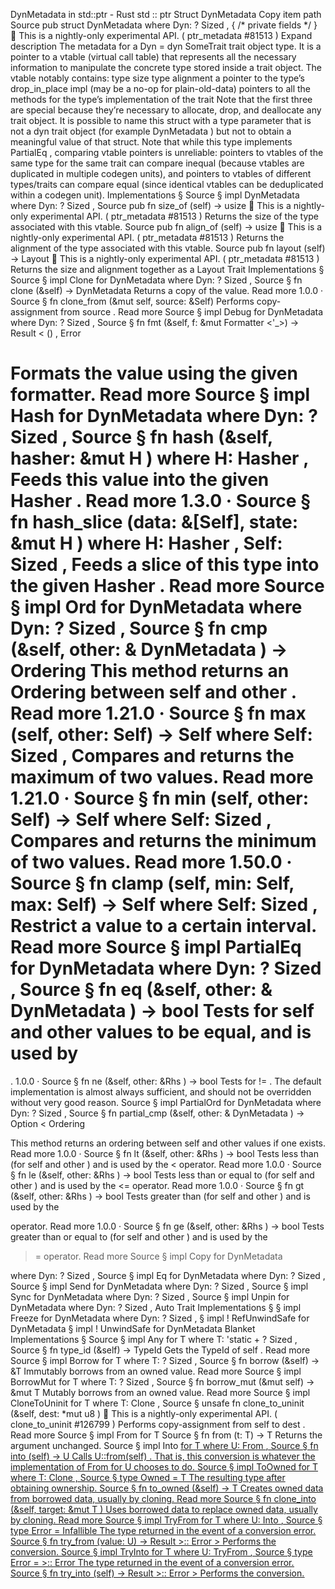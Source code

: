 DynMetadata in std::ptr - Rust
std
::
ptr
Struct
DynMetadata
Copy item path
Source
pub struct DynMetadata<Dyn>
where
    Dyn: ?
Sized
,
{
/* private fields */
}
🔬
This is a nightly-only experimental API. (
ptr_metadata
#81513
)
Expand description
The metadata for a
Dyn = dyn SomeTrait
trait object type.
It is a pointer to a vtable (virtual call table)
that represents all the necessary information
to manipulate the concrete type stored inside a trait object.
The vtable notably contains:
type size
type alignment
a pointer to the type’s
drop_in_place
impl (may be a no-op for plain-old-data)
pointers to all the methods for the type’s implementation of the trait
Note that the first three are special because they’re necessary to allocate, drop,
and deallocate any trait object.
It is possible to name this struct with a type parameter that is not a
dyn
trait object
(for example
DynMetadata<u64>
) but not to obtain a meaningful value of that struct.
Note that while this type implements
PartialEq
, comparing vtable pointers is unreliable:
pointers to vtables of the same type for the same trait can compare inequal (because vtables are
duplicated in multiple codegen units), and pointers to vtables of
different
types/traits can
compare equal (since identical vtables can be deduplicated within a codegen unit).
Implementations
§
Source
§
impl<Dyn>
DynMetadata
<Dyn>
where
    Dyn: ?
Sized
,
Source
pub fn
size_of
(self) ->
usize
🔬
This is a nightly-only experimental API. (
ptr_metadata
#81513
)
Returns the size of the type associated with this vtable.
Source
pub fn
align_of
(self) ->
usize
🔬
This is a nightly-only experimental API. (
ptr_metadata
#81513
)
Returns the alignment of the type associated with this vtable.
Source
pub fn
layout
(self) ->
Layout
🔬
This is a nightly-only experimental API. (
ptr_metadata
#81513
)
Returns the size and alignment together as a
Layout
Trait Implementations
§
Source
§
impl<Dyn>
Clone
for
DynMetadata
<Dyn>
where
    Dyn: ?
Sized
,
Source
§
fn
clone
(&self) ->
DynMetadata
<Dyn>
Returns a copy of the value.
Read more
1.0.0
·
Source
§
fn
clone_from
(&mut self, source: &Self)
Performs copy-assignment from
source
.
Read more
Source
§
impl<Dyn>
Debug
for
DynMetadata
<Dyn>
where
    Dyn: ?
Sized
,
Source
§
fn
fmt
(&self, f: &mut
Formatter
<'_>) ->
Result
<
()
,
Error
>
Formats the value using the given formatter.
Read more
Source
§
impl<Dyn>
Hash
for
DynMetadata
<Dyn>
where
    Dyn: ?
Sized
,
Source
§
fn
hash
<H>(&self, hasher:
&mut H
)
where
    H:
Hasher
,
Feeds this value into the given
Hasher
.
Read more
1.3.0
·
Source
§
fn
hash_slice
<H>(data: &[Self], state:
&mut H
)
where
    H:
Hasher
,
    Self:
Sized
,
Feeds a slice of this type into the given
Hasher
.
Read more
Source
§
impl<Dyn>
Ord
for
DynMetadata
<Dyn>
where
    Dyn: ?
Sized
,
Source
§
fn
cmp
(&self, other: &
DynMetadata
<Dyn>) ->
Ordering
This method returns an
Ordering
between
self
and
other
.
Read more
1.21.0
·
Source
§
fn
max
(self, other: Self) -> Self
where
    Self:
Sized
,
Compares and returns the maximum of two values.
Read more
1.21.0
·
Source
§
fn
min
(self, other: Self) -> Self
where
    Self:
Sized
,
Compares and returns the minimum of two values.
Read more
1.50.0
·
Source
§
fn
clamp
(self, min: Self, max: Self) -> Self
where
    Self:
Sized
,
Restrict a value to a certain interval.
Read more
Source
§
impl<Dyn>
PartialEq
for
DynMetadata
<Dyn>
where
    Dyn: ?
Sized
,
Source
§
fn
eq
(&self, other: &
DynMetadata
<Dyn>) ->
bool
Tests for
self
and
other
values to be equal, and is used by
==
.
1.0.0
·
Source
§
fn
ne
(&self, other:
&Rhs
) ->
bool
Tests for
!=
. The default implementation is almost always sufficient,
and should not be overridden without very good reason.
Source
§
impl<Dyn>
PartialOrd
for
DynMetadata
<Dyn>
where
    Dyn: ?
Sized
,
Source
§
fn
partial_cmp
(&self, other: &
DynMetadata
<Dyn>) ->
Option
<
Ordering
>
This method returns an ordering between
self
and
other
values if one exists.
Read more
1.0.0
·
Source
§
fn
lt
(&self, other:
&Rhs
) ->
bool
Tests less than (for
self
and
other
) and is used by the
<
operator.
Read more
1.0.0
·
Source
§
fn
le
(&self, other:
&Rhs
) ->
bool
Tests less than or equal to (for
self
and
other
) and is used by the
<=
operator.
Read more
1.0.0
·
Source
§
fn
gt
(&self, other:
&Rhs
) ->
bool
Tests greater than (for
self
and
other
) and is used by the
>
operator.
Read more
1.0.0
·
Source
§
fn
ge
(&self, other:
&Rhs
) ->
bool
Tests greater than or equal to (for
self
and
other
) and is used by
the
>=
operator.
Read more
Source
§
impl<Dyn>
Copy
for
DynMetadata
<Dyn>
where
    Dyn: ?
Sized
,
Source
§
impl<Dyn>
Eq
for
DynMetadata
<Dyn>
where
    Dyn: ?
Sized
,
Source
§
impl<Dyn>
Send
for
DynMetadata
<Dyn>
where
    Dyn: ?
Sized
,
Source
§
impl<Dyn>
Sync
for
DynMetadata
<Dyn>
where
    Dyn: ?
Sized
,
Source
§
impl<Dyn>
Unpin
for
DynMetadata
<Dyn>
where
    Dyn: ?
Sized
,
Auto Trait Implementations
§
§
impl<Dyn>
Freeze
for
DynMetadata
<Dyn>
where
    Dyn: ?
Sized
,
§
impl<Dyn> !
RefUnwindSafe
for
DynMetadata
<Dyn>
§
impl<Dyn> !
UnwindSafe
for
DynMetadata
<Dyn>
Blanket Implementations
§
Source
§
impl<T>
Any
for T
where
    T: 'static + ?
Sized
,
Source
§
fn
type_id
(&self) ->
TypeId
Gets the
TypeId
of
self
.
Read more
Source
§
impl<T>
Borrow
<T> for T
where
    T: ?
Sized
,
Source
§
fn
borrow
(&self) ->
&T
Immutably borrows from an owned value.
Read more
Source
§
impl<T>
BorrowMut
<T> for T
where
    T: ?
Sized
,
Source
§
fn
borrow_mut
(&mut self) ->
&mut T
Mutably borrows from an owned value.
Read more
Source
§
impl<T>
CloneToUninit
for T
where
    T:
Clone
,
Source
§
unsafe fn
clone_to_uninit
(&self, dest:
*mut
u8
)
🔬
This is a nightly-only experimental API. (
clone_to_uninit
#126799
)
Performs copy-assignment from
self
to
dest
.
Read more
Source
§
impl<T>
From
<T> for T
Source
§
fn
from
(t: T) -> T
Returns the argument unchanged.
Source
§
impl<T, U>
Into
<U> for T
where
    U:
From
<T>,
Source
§
fn
into
(self) -> U
Calls
U::from(self)
.
That is, this conversion is whatever the implementation of
From
<T> for U
chooses to do.
Source
§
impl<T>
ToOwned
for T
where
    T:
Clone
,
Source
§
type
Owned
= T
The resulting type after obtaining ownership.
Source
§
fn
to_owned
(&self) -> T
Creates owned data from borrowed data, usually by cloning.
Read more
Source
§
fn
clone_into
(&self, target:
&mut T
)
Uses borrowed data to replace owned data, usually by cloning.
Read more
Source
§
impl<T, U>
TryFrom
<U> for T
where
    U:
Into
<T>,
Source
§
type
Error
=
Infallible
The type returned in the event of a conversion error.
Source
§
fn
try_from
(value: U) ->
Result
<T, <T as
TryFrom
<U>>::
Error
>
Performs the conversion.
Source
§
impl<T, U>
TryInto
<U> for T
where
    U:
TryFrom
<T>,
Source
§
type
Error
= <U as
TryFrom
<T>>::
Error
The type returned in the event of a conversion error.
Source
§
fn
try_into
(self) ->
Result
<U, <U as
TryFrom
<T>>::
Error
>
Performs the conversion.